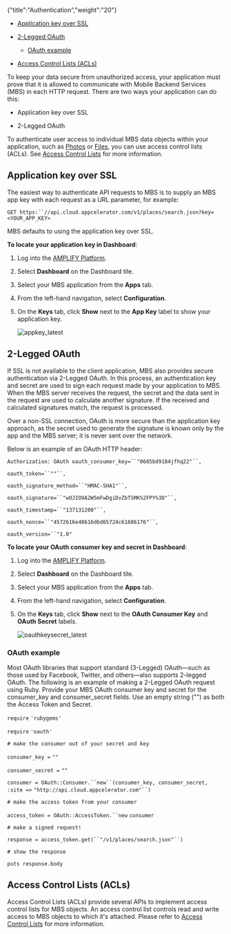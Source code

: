 {"title":"Authentication","weight":"20"} 

*   [Application key over SSL](#ApplicationkeyoverSSL)
    
*   [2-Legged OAuth](#2-LeggedOAuth)
    
    *   [OAuth example](#OAuthexample)
        
*   [Access Control Lists (ACLs)](#AccessControlLists(ACLs))
    

To keep your data secure from unauthorized access, your application must prove that it is allowed to communicate with Mobile Backend Services (MBS) in each HTTP request. There are two ways your application can do this:

*   Application key over SSL
    
*   2-Legged OAuth
    

To authenticate user access to individual MBS data objects within your application, such as [Photos](/arrowdb/latest/#!/api/Photos) or [Files](/arrowdb/latest/#!/api/Files), you can use access control lists (ACLs). See [Access Control Lists](/arrowdb/latest/#!/api/ACLs) for more information.

## Application key over SSL

The easiest way to authenticate API requests to MBS is to supply an MBS app key with each request as a URL parameter, for example:

`GET https:``//api.cloud.appcelerator.com/v1/places/search.json?key=<YOUR_APP_KEY>`

MBS defaults to using the application key over SSL.

**To locate your application key in Dashboard**:

1.  Log into the [AMPLIFY Platform](https://platform.axway.com/).
    
2.  Select **Dashboard** on the Dashboard tile.
    
3.  Select your MBS application from the **Apps** tab.
    
4.  From the left-hand navigation, select **Configuration**.
    
5.  On the **Keys** tab, click **Show** next to the **App Key** label to show your application key.
    
    ![appkey_latest](/Images/appc/download/attachments/49153754/appkey_latest.png)

## 2-Legged OAuth

If SSL is not available to the client application, MBS also provides secure authentication via 2-Legged OAuth. In this process, an authentication key and secret are used to sign each request made by your application to MBS. When the MBS server receives the request, the secret and the data sent in the request are used to calculate another signature. If the received and calculated signatures match, the request is processed.

Over a non-SSL connection, OAuth is more secure than the application key approach, as the secret used to generate the signature is known only by the app and the MBS server; it is never sent over the network.

Below is an example of an OAuth HTTP header:

`Authorization: OAuth oauth_consumer_key=``"0685bd9184jfhq22"``,`

`oauth_token=``""``,`

`oauth_signature_method=``"HMAC-SHA1"``,`

`oauth_signature=``"wOJIO9A2W5mFwDgiDvZbTSMK%2FPY%3D"``,`

`oauth_timestamp=``"137131200"``,`

`oauth_nonce=``"4572616e48616d6d65724c61686176"``,`

`oauth_version=``"1.0"`

**To locate your OAuth consumer key and secret in Dashboard**:

1.  Log into the [AMPLIFY Platform](https://platform.axway.com/).
    
2.  Select **Dashboard** on the Dashboard tile.
    
3.  Select your MBS application from the **Apps** tab.
    
4.  From the left-hand navigation, select **Configuration**.
    
5.  On the **Keys** tab, click **Show** next to the **OAuth Consumer Key** and **OAuth Secret** labels.
    
    ![oauthkeysecret_latest](/Images/appc/download/attachments/49153754/oauthkeysecret_latest.png)

### OAuth example

Most OAuth libraries that support standard (3-Legged) OAuth—such as those used by Facebook, Twitter, and others—also supports 2-legged OAuth. The following is an example of making a 2-Legged OAuth request using Ruby. Provide your MBS OAuth consumer key and secret for the consumer\_key and consumer\_secret fields. Use an empty string ("") as both the Access Token and Secret.

`require` `'rubygems'`

`require` `'oauth'`

`# make the consumer out of your secret and key`

`consumer_key =` `""`

`consumer_secret =` `""`

`consumer = OAuth::Consumer.``new``(consumer_key, consumer_secret, :site =>` `"http://api.cloud.appcelerator.com"``)`

`# make the access token from your consumer`

`access_token = OAuth::AccessToken.``new` `consumer`

`# make a signed request!`

`response = access_token.get(``"/v1/places/search.json"``)`

`# show the response`

`puts response.body`

## Access Control Lists (ACLs)

Access Control Lists (ACLs) provide several APIs to implement access control lists for MBS objects. An access control list controls read and write access to MBS objects to which it's attached. Please refer to [Access Control Lists](/arrowdb/latest/#!/api/ACLs) for more information.